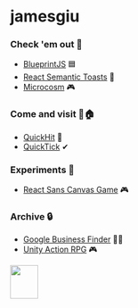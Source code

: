 # jamesgiu
### Check 'em out 👀
* [BlueprintJS](https://github.com/palantir/blueprint) 🟦
* [React Semantic Toasts](https://github.com/academia-de-codigo/react-semantic-toasts) 🍞
* [Microcosm](https://github.com/ChrisNeedham24/microcosm) 🎮

### Come and visit 🚪🏠
* [QuickHit](https://github.com/jamesgiu/quick-hit) 🏓
* [QuickTick](https://github.com/jamesgiu/quick-tick) ✔ 

### Experiments 🥼
* [React Sans Canvas Game](https://github.com/jamesgiu/react-sans-canvas-game) 🎮

### Archive 🔒
* [Google Business Finder](https://github.com/jamesgiu/google-business-finder) 👨‍💼
* [Unity Action RPG](https://github.com/jamesgiu/action-rpg-2016-archive) 🎮

<img src="https://media.tenor.com/fAQ4mdg7iz4AAAAj/pixel-cat.gif" width="50" height="60"/>
